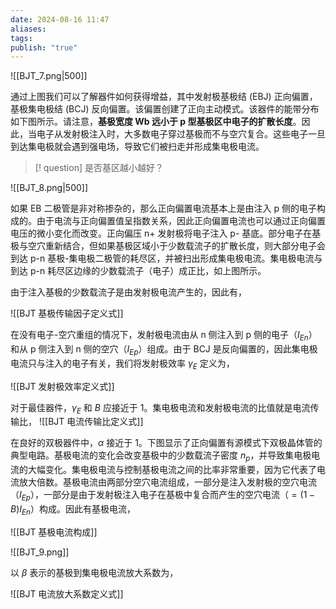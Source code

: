 ```yaml
---
date: 2024-08-16 11:47
aliases: 
tags: 
publish: "true"
---
```


![[BJT_7.png|500]]

通过上图我们可以了解器件如何获得增益，其中发射极基极结 (EBJ) 正向偏置，基极集电极结 (BCJ) 反向偏置。该偏置创建了正向主动模式。该器件的能带分布如下图所示。请注意，**基极宽度 Wb 远小于 p 型基极区中电子的扩散长度**。因此，当电子从发射极注入时，大多数电子穿过基极而不与空穴复合。这些电子一旦到达集电极就会遇到强电场，导致它们被扫走并形成集电极电流。 

>[! question]
>是否基区越小越好？


![[BJT_8.png|500]]

如果 EB 二极管是非对称掺杂的，那么正向偏置电流基本上是由注入 p 侧的电子构成的。由于电流与正向偏置值呈指数关系，因此正向偏置电流也可以通过正向偏置电压的微小变化而改变。正向偏压 n+ 发射极将电子注入 p- 基底。部分电子在基极与空穴重新结合，但如果基极区域小于少数载流子的扩散长度，则大部分电子会到达 p-n 基极-集电极二极管的耗尽区，并被扫出形成集电极电流。集电极电流与到达 p-n 耗尽区边缘的少数载流子（电子）成正比，如上图所示。

由于注入基极的少数载流子是由发射极电流产生的，因此有，

![[BJT 基极传输因子定义式]]

在没有电子-空穴重组的情况下，发射极电流由从 n 侧注入到 p 侧的电子（$I_{En}$）和从 p 侧注入到 n 侧的空穴（$I_{Ep}$）组成。由于 BCJ 是反向偏置的，因此集电极电流只与注入的电子有关，我们将发射极效率 $\gamma_{E}$ 定义为，

![[BJT 发射极效率定义式]]

 对于最佳器件，$\gamma_{E}$ 和 $B$ 应接近于 1。集电极电流和发射极电流的比值就是电流传输比，
 ![[BJT 电流传输比定义式]]
 
 在良好的双极器件中，$\alpha$ 接近于 1。下图显示了正向偏置有源模式下双极晶体管的典型电路。基极电流的变化会改变基极中的少数载流子密度 $n_{p}$，并导致集电极电流的大幅变化。集电极电流与控制基极电流之间的比率非常重要，因为它代表了电流放大倍数。基极电流由两部分空穴电流组成，一部分是注入发射极的空穴电流（$I_{Ep}$），一部分是由于发射极注入电子在基极中复合而产生的空穴电流（$=(1-B)I_{En}$）构成。因此有基极电流，
 
![[BJT 基极电流构成]]

![[BJT_9.png]] 

以 $\beta$ 表示的基极到集电极电流放大系数为，

![[BJT 电流放大系数定义式]]
